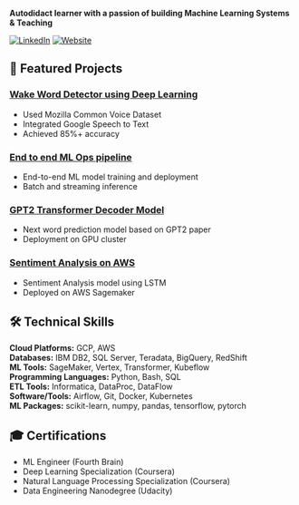 **Autodidact learner with a passion of building Machine Learning Systems & Teaching**

[![LinkedIn](https://img.shields.io/badge/-LinkedIn-0077B5?style=flat&logo=linkedin&logoColor=white)](https://www.linkedin.com/in/shlbatra/)
[![Website](https://img.shields.io/badge/-Portfolio-000000?style=flat&logo=google-chrome&logoColor=white)](https://shlbatra.github.io/sahil_portfolio_website/resume.html)

## 🚀 Featured Projects

### [Wake Word Detector using Deep Learning](https://github.com/shlbatra/TriggerWakeWordDetection/blob/main/README.md)
- Used Mozilla Common Voice Dataset
- Integrated Google Speech to Text
- Achieved 85%+ accuracy

### [End to end ML Ops pipeline](https://github.com/shlbatra/Machine-learning-Ops-Deployment-Inference/blob/main/Readme.md)
- End-to-end ML model training and deployment 
- Batch and streaming inference

### [GPT2 Transformer Decoder Model](https://github.com/shlbatra/GPT2/blob/main/README.md)
- Next word prediction model based on GPT2 paper
- Deployment on GPU cluster

### [Sentiment Analysis on AWS](https://github.com/shlbatra/AWS_Sagemaker_Projects/blob/main/README.md)
- Sentiment Analysis model using LSTM
- Deployed on AWS Sagemaker

## 🛠️ Technical Skills

**Cloud Platforms:** GCP, AWS  
**Databases:** IBM DB2, SQL Server, Teradata, BigQuery, RedShift  
**ML Tools:** SageMaker, Vertex, Transformer, Kubeflow  
**Programming Languages:** Python, Bash, SQL  
**ETL Tools:** Informatica, DataProc, DataFlow  
**Software/Tools:** Airflow, Git, Docker, Kubernetes  
**ML Packages:** scikit-learn, numpy, pandas, tensorflow, pytorch  


## 🎓 Certifications

- ML Engineer (Fourth Brain)
- Deep Learning Specialization (Coursera)
- Natural Language Processing Specialization (Coursera)
- Data Engineering Nanodegree (Udacity)
